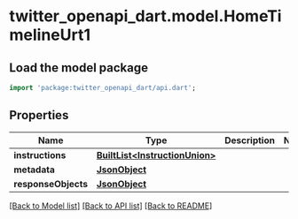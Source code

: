 # twitter_openapi_dart.model.HomeTimelineUrt1

## Load the model package
```dart
import 'package:twitter_openapi_dart/api.dart';
```

## Properties
Name | Type | Description | Notes
------------ | ------------- | ------------- | -------------
**instructions** | [**BuiltList&lt;InstructionUnion&gt;**](InstructionUnion.md) |  | 
**metadata** | [**JsonObject**](.md) |  | 
**responseObjects** | [**JsonObject**](.md) |  | 

[[Back to Model list]](../README.md#documentation-for-models) [[Back to API list]](../README.md#documentation-for-api-endpoints) [[Back to README]](../README.md)


